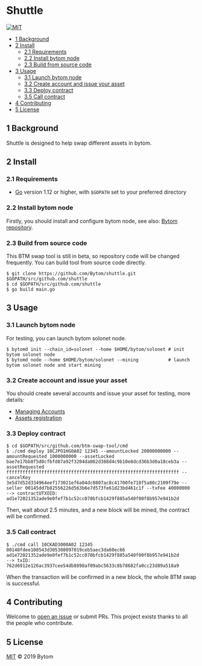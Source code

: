 Shuttle
========

[![MIT](https://img.shields.io/badge/license-MIT-brightgreen.svg)](./LICENSE)

- [1 Background](#1-background)
- [2 Install](#2-install)
  - [2.1 Requirements](#21-requirements)
  - [2.2 Install bytom node](#22-install-bytom-node)
  - [2.3 Build from source code](#23-build-from-source-code)
- [3 Usage](#3-usage)
  - [3.1 Launch bytom node](#31-launch-bytom-node)
  - [3.2 Create account and issue your asset](#32-create-account-and-issue-your-asset)
  - [3.3 Deploy contract](#33-deploy-contract)
  - [3.5 Call contract](#35-call-contract)
- [4 Contributing](#4-contributing)
- [5 License](#5-license)

## 1 Background

Shuttle is designed to help swap different assets in bytom.

## 2 Install

### 2.1 Requirements

- [Go](https://golang.org/doc/install) version 1.12 or higher, with `$GOPATH` set to your preferred directory

### 2.2 Install bytom node

Firstly, you should install and configure bytom node, see also: [Bytom repository](https://github.com/Bytom/bytom).

### 2.3 Build from source code

This BTM swap tool is still in beta, so repository code will be changed frequently. You can build tool from source code directly.

```shell
$ git clone https://github.com/Bytom/shuttle.git $GOPATH/src/github.com/shuttle
$ cd $GOPATH/src/github.com/shuttle
$ go build main.go
```

## 3 Usage

### 3.1 Launch bytom node

For testing, you can launch bytom solonet node.

```shell
$ bytomd init --chain_id=solonet --home $HOME/bytom/solonet # init bytom solonet node
$ bytomd node --home $HOME/bytom/solonet --mining           # launch bytom solonet node and start mining
```

### 3.2 Create account and issue your asset

You should create several accounts and issue your asset for testing, more details:

- [Managing Accounts](https://github.com/Bytom/bytom/wiki/Managing-Accounts)
- [Assets registration](https://github.com/Bytom/bytom/wiki/Advanced-Transaction#assets-registration)

### 3.3 Deploy contract

```shell
$ cd $GOPATH/src/github.com/btm-swap-tool/cmd
$ ./cmd deploy 10CJPO1HG0A02 12345 --amountLocked 20000000000 --amountRequested 1000000000 --assetLocked bae7e17bb8f5d0cfbfd87a92f3204da082d388d4c9b10e8dcd36b3d0a18ceb3a --assetRequested ffffffffffffffffffffffffffffffffffffffffffffffffffffffffffffffff --cancelKey 3e5d7d52d334964eef173021ef6a04dc0807ac8c41700fe718f5a80c2109f79e --seller 00145dd7b82556226d563b6e7d573fe61d23bd461c1f --txFee 40000000
--> contractUTXOID: ad1e72021352ade9e0fef7b1c52cc070bfcb1429f885a540f00f8b957e941b2d
```

Then, wait about 2.5 minutes, and a new block will be mined, the contract will be confirmed.

### 3.5 Call contract

```shell
$ ./cmd call 10CKAD3000A02 12345 00140fdee108543d305308097019ceb5aec3da60ec66 ad1e72021352ade9e0fef7b1c52cc070bfcb1429f885a540f00f8b957e941b2d
--> txID: 762d6912e126ac3937cee54db8898af09abc5633c8b78682fa0cc23d89a518a9
```

When the transaction will be confirmed in a new block, the whole BTM swap is successful.

## 4 Contributing

Welcome to [open an issue](https://github.com/Bytom/btm-swap-tool/issues/new) or submit PRs. This project exists thanks to all the people who contribute.

## 5 License

[MIT](./LICENSE) © 2019 Bytom
